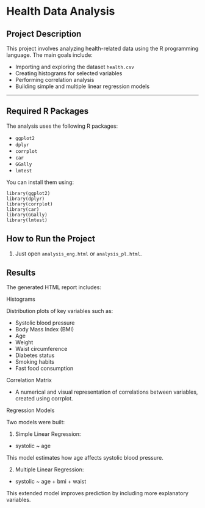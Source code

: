 # Health Data Analysis

## Project Description

This project involves analyzing health-related data using the R programming language. The main goals include:

- Importing and exploring the dataset `health.csv`
- Creating histograms for selected variables
- Performing correlation analysis
- Building simple and multiple linear regression models

---

## Required R Packages

The analysis uses the following R packages:

- `ggplot2`
- `dplyr`
- `corrplot`
- `car`
- `GGally`
- `lmtest`

You can install them using:

```
library(ggplot2)
library(dplyr)
library(corrplot)
library(car)
library(GGally)
library(lmtest)
```

## How to Run the Project

1. Just open `analysis_eng.html` or `analysis_pl.html`.

## Results

The generated HTML report includes:

Histograms

Distribution plots of key variables such as:

- Systolic blood pressure
- Body Mass Index (BMI)
- Age
- Weight
- Waist circumference
- Diabetes status
- Smoking habits
- Fast food consumption

Correlation Matrix

- A numerical and visual representation of correlations between variables, created using corrplot.

Regression Models

Two models were built:

1. Simple Linear Regression:

- systolic ~ age

This model estimates how age affects systolic blood pressure.

2. Multiple Linear Regression:

- systolic ~ age + bmi + waist

This extended model improves prediction by including more explanatory variables.
